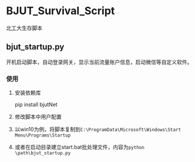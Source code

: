 # BJUT_Survival_Script
北工大生存脚本

## bjut_startup.py
开机启动脚本，自动登录网关，显示当前流量账户信息，启动微信等自定义软件。
### 使用
1. 安装依赖库

    pip install bjutNet

2. 修改脚本中用户配置 
3. 以win10为例，将脚本复制到`C:\ProgramData\Microsoft\Windows\Start Menu\Programs\Startup` 
4. 或者在启动目录建立start.bat批处理文件，内容为`python \path\bjut_startup.py` 